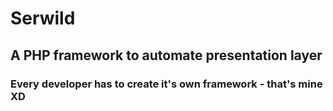 # Serwild
## A PHP framework to automate presentation layer
### Every developer has to create it's own framework - that's mine XD
